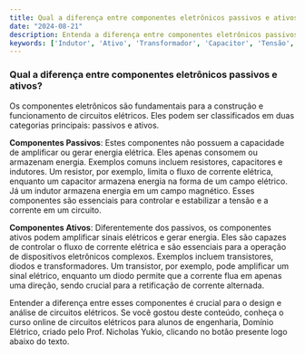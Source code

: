```yaml
---
title: Qual a diferença entre componentes eletrônicos passivos e ativos?
date: "2024-08-21"
description: Entenda a diferença entre componentes eletrônicos passivos e ativos no contexto de circuitos elétricos.
keywords: ['Indutor', 'Ativo', 'Transformador', 'Capacitor', 'Tensão', 'Diodo']
---
```


### Qual a diferença entre componentes eletrônicos passivos e ativos?

Os componentes eletrônicos são fundamentais para a construção e funcionamento de circuitos elétricos. Eles podem ser classificados em duas categorias principais: passivos e ativos.

**Componentes Passivos**: Estes componentes não possuem a capacidade de amplificar ou gerar energia elétrica. Eles apenas consomem ou armazenam energia. Exemplos comuns incluem resistores, capacitores e indutores. Um resistor, por exemplo, limita o fluxo de corrente elétrica, enquanto um capacitor armazena energia na forma de um campo elétrico. Já um indutor armazena energia em um campo magnético. Esses componentes são essenciais para controlar e estabilizar a tensão e a corrente em um circuito.

**Componentes Ativos**: Diferentemente dos passivos, os componentes ativos podem amplificar sinais elétricos e gerar energia. Eles são capazes de controlar o fluxo de corrente elétrica e são essenciais para a operação de dispositivos eletrônicos complexos. Exemplos incluem transistores, diodos e transformadores. Um transistor, por exemplo, pode amplificar um sinal elétrico, enquanto um diodo permite que a corrente flua em apenas uma direção, sendo crucial para a retificação de corrente alternada.

Entender a diferença entre esses componentes é crucial para o design e análise de circuitos elétricos. Se você gostou deste conteúdo, conheça o curso online de circuitos elétricos para alunos de engenharia, Domínio Elétrico, criado pelo Prof. Nicholas Yukio, clicando no botão presente logo abaixo do texto.